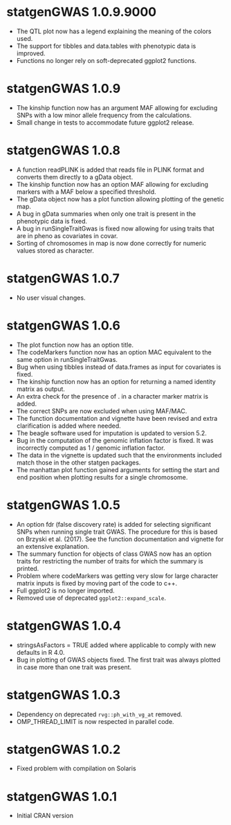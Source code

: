 # statgenGWAS 1.0.9.9000

* The QTL plot now has a legend explaining the meaning of the colors used.
* The support for tibbles and data.tables with phenotypic data is improved.
* Functions no longer rely on soft-deprecated ggplot2 functions.

# statgenGWAS 1.0.9

* The kinship function now has an argument MAF allowing for excluding SNPs with a low minor allele frequency from the calculations.
* Small change in tests to accommodate future ggplot2 release.

# statgenGWAS 1.0.8

* A function readPLINK is added that reads file in PLINK format and converts them directly to a gData object.
* The kinship function now has an option MAF allowing for excluding markers with a MAF below a specified threshold.
* The gData object now has a plot function allowing plotting of the genetic map.
* A bug in gData summaries when only one trait is present in the phenotypic data is fixed.
* A bug in runSingleTraitGwas is fixed now allowing for using traits that are in pheno as covariates in covar.
* Sorting of chromosomes in map is now done correctly for numeric values stored as character.

# statgenGWAS 1.0.7

* No user visual changes.

# statgenGWAS 1.0.6

* The plot function now has an option title.
* The codeMarkers function now has an option MAC equivalent to the same option in runSingleTraitGwas.
* Bug when using tibbles instead of data.frames as input for covariates is fixed.
* The kinship function now has an option for returning a named identity matrix as output.
* An extra check for the presence of . in a character marker matrix is added. 
* The correct SNPs are now excluded when using MAF/MAC.
* The function documentation and vignette have been revised and extra clarification is added where needed.
* The beagle software used for imputation is updated to version 5.2.
* Bug in the computation of the genomic inflation factor is fixed. It was incorrectly computed as 1 / genomic inflation factor.
* The data in the vignette is updated such that the environments included match those in the other statgen packages.
* The manhattan plot function gained arguments for setting the start and end position when plotting results for a single chromosome.

# statgenGWAS 1.0.5

* An option fdr (false discovery rate) is added for selecting significant SNPs when running single trait GWAS. The procedure for this is based on Brzyski et al. (2017). See the function documentation and vignette for an extensive explanation.
* The summary function for objects of class GWAS now has an option traits for restricting the number of traits for which the summary is printed.
* Problem where codeMarkers was getting very slow for large character matrix inputs is fixed by moving part of the code to c++.
* Full ggplot2 is no longer imported.
* Removed use of deprecated `ggplot2::expand_scale`.

# statgenGWAS 1.0.4

* stringsAsFactors = TRUE added where applicable to comply with new defaults in R 4.0.
* Bug in plotting of GWAS objects fixed. The first trait was always plotted in case more than one trait was present.

# statgenGWAS 1.0.3

* Dependency on deprecated `rvg::ph_with_vg_at` removed.
* OMP_THREAD_LIMIT is now respected in parallel code.

# statgenGWAS 1.0.2

* Fixed problem with compilation on Solaris

# statgenGWAS 1.0.1

* Initial CRAN version
